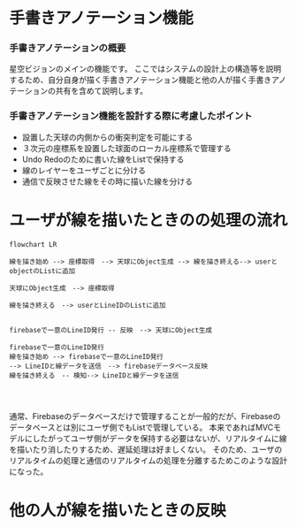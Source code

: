 # 手書きアノテーション機能

### 手書きアノテーションの概要
星空ビジョンのメインの機能です。
ここではシステムの設計上の構造等を説明するため、自分自身が描く手書きアノテーション機能と他の人が描く手書きアノテーションの共有を含めて説明します。

### 手書きアノテーション機能を設計する際に考慮したポイント
- 設置した天球の内側からの衝突判定を可能にする
- ３次元の座標系を設置した球面のローカル座標系で管理する
- Undo Redoのために書いた線をListで保持する
- 線のレイヤーをユーザごとに分ける
- 通信で反映させた線をその時に描いた線を分ける

# ユーザが線を描いたときのの処理の流れ

```mermaid
flowchart LR

線を描き始め --> 座標取得　--> 天球にObject生成 --> 線を描き終える--> userとobjectのListに追加

天球にObject生成　--> 座標取得

線を描き終える　--> userとLineIDのListに追加


firebaseで一意のLineID発行 -- 反映　--> 天球にObject生成

firebaseで一意のLineID発行
線を描き始め --> firebaseで一意のLineID発行
--> LineIDと線データを送信　--> firebaseデータベース反映
線を描き終える　-- 検知--> LineIDと線データを送信




```

通常、Firebaseのデータベースだけで管理することが一般的だが、Firebaseのデータベースとは別にユーザ側でもListで管理している。
本来であればMVCモデルにしたがってユーザ側がデータを保持する必要はないが、リアルタイムに線を描いたり消したりするため、遅延処理は好ましくない。
そのため、ユーザのリアルタイムの処理と通信のリアルタイムの処理を分離するためこのような設計になった。


# 他の人が線を描いたときの反映


